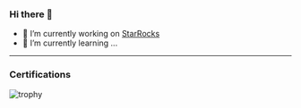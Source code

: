 ### Hi there 👋

- 🔭 I’m currently working on <a href=http://starrocks.io>StarRocks</a>
- 🌱 I’m currently learning ...

---

### Certifications

<p align=""> 
  <img src="https://www.credly.com/badges/cd70ca20-ceaa-4e17-91ad-f2a5a491e904/public_url" alt="trophy" />
</p>
